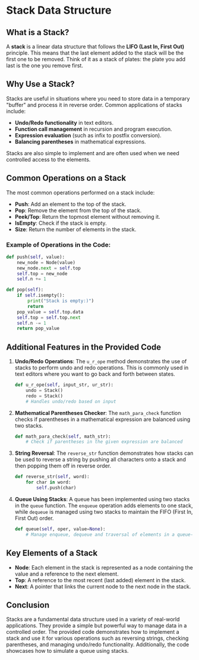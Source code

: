 
# Stack Data Structure

## What is a Stack?

A **stack** is a linear data structure that follows the **LIFO (Last In, First Out)** principle. This means that the last element added to the stack will be the first one to be removed. Think of it as a stack of plates: the plate you add last is the one you remove first.

## Why Use a Stack?

Stacks are useful in situations where you need to store data in a temporary "buffer" and process it in reverse order. Common applications of stacks include:
- **Undo/Redo functionality** in text editors.
- **Function call management** in recursion and program execution.
- **Expression evaluation** (such as infix to postfix conversion).
- **Balancing parentheses** in mathematical expressions.

Stacks are also simple to implement and are often used when we need controlled access to the elements.

## Common Operations on a Stack

The most common operations performed on a stack include:
- **Push**: Add an element to the top of the stack.
- **Pop**: Remove the element from the top of the stack.
- **Peek/Top**: Return the topmost element without removing it.
- **IsEmpty**: Check if the stack is empty.
- **Size**: Return the number of elements in the stack.

### Example of Operations in the Code:

```python
def push(self, value):
    new_node = Node(value)
    new_node.next = self.top
    self.top = new_node
    self.n += 1

def pop(self):
    if self.isempty():
        print("Stack is empty:)")
        return
    pop_value = self.top.data
    self.top = self.top.next
    self.n -= 1
    return pop_value
```

## Additional Features in the Provided Code

1. **Undo/Redo Operations**:
    The `u_r_ope` method demonstrates the use of stacks to perform undo and redo operations. This is commonly used in text editors where you want to go back and forth between states.

    ```python
    def u_r_ope(self, input_str, ur_str):
        undo = Stack()
        redo = Stack()
        # Handles undo/redo based on input
    ```

2. **Mathematical Parentheses Checker**:
    The `math_para_check` function checks if parentheses in a mathematical expression are balanced using two stacks.

    ```python
    def math_para_check(self, math_str):
        # Check if parentheses in the given expression are balanced
    ```

3. **String Reversal**:
    The `reverse_str` function demonstrates how stacks can be used to reverse a string by pushing all characters onto a stack and then popping them off in reverse order.

    ```python
    def reverse_str(self, word):
        for char in word:
            self.push(char)
    ```

4. **Queue Using Stacks**:
    A queue has been implemented using two stacks in the `queue` function. The `enqueue` operation adds elements to one stack, while `dequeue` is managed using two stacks to maintain the FIFO (First In, First Out) order.

    ```python
    def queue(self, oper, value=None):
        # Manage enqueue, dequeue and traversal of elements in a queue-like structure using stacks.
    ```

## Key Elements of a Stack

- **Node**: Each element in the stack is represented as a node containing the value and a reference to the next element.
- **Top**: A reference to the most recent (last added) element in the stack.
- **Next**: A pointer that links the current node to the next node in the stack.

## Conclusion

Stacks are a fundamental data structure used in a variety of real-world applications. They provide a simple but powerful way to manage data in a controlled order. The provided code demonstrates how to implement a stack and use it for various operations such as reversing strings, checking parentheses, and managing undo/redo functionality. Additionally, the code showcases how to simulate a queue using stacks.
